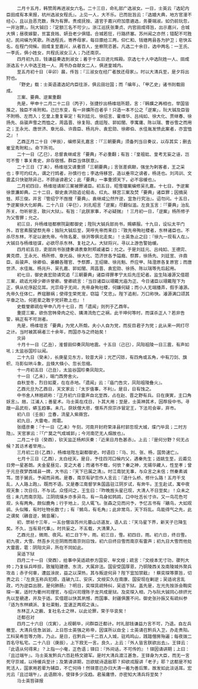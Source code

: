 <!-- { "loadSidebar": true } -->
        二月十五月，韩赞周再进淑女六名。二十三日，命礼部广选淑女。一日，士英云『选妃内臣田成有本来报，杭州选淑女程氏』。上见一人，大不乐。已而批旨云：『选婚大典，地方官漫不经心，且以丑恶充数，殊为有罪。责成抚按、道官于嘉兴府加意遴选，务要端淑。如仍前玩忽，一并治罪』。阮大铖曰：『定额三名不可少』。浙江巡抚张秉贞、内官田成得旨，出示嘉兴，合城大惧；昼夜嫁娶，贫富良贱、妍丑老少俱错。合城若狂，行路挤塞。苏州闻之亦然；错配不可胜纪，民间编为笑歌。所选程氏，寄养母家，每日廪给三两，仰仁和、钱塘两县各为护卫；皂快五名，在程门伺候。田成复至嘉兴，从者百人，坐察院恣甚。凡选二十余日，选中两名：一王氏、一李氏，俱小姓女，共程氏淑女三人；乃还南京。
        四月初九日，钱谦益奏选到淑女；着于十五日进元辉殿。京选七十人中选阮姓一人、田成浙选五十人中选王姓一人、周书办自献女二人，俱进皇城内。
        至五月初十日（辛卯）晨，传旨：『三淑女在经厂者放还母家』。时以大清兵至，是夕将出狩也。
        「野史」载：士英语遣选妃内臣往浙，俱云田壮国；而「编年」、「甲乙史」诸书则载田成。
        三案、要典、逆案重翻
        先是，甲申十二月二十二日（丙子），张捷抄出杨维垣所题，言：『韩爌之再相也，举国皆推之，独臣不肯附和。己巳东变，有一非爌所召者乎！只造一本不公之「逆案」，阮大铖及臣皆不附杨、左而入；乞皇上重复审定！有刘廷元、徐绍言、霍维华、吕纯如、徐大化、贾继春、徐扬先、岳骏声雪之而恤之，周昌晋、徐复阳、虞廷陛、郭如闇、李寓庸、陈以瑞、曹谷雪之而用之；王永光、唐世济、章光岳、许鼎臣、杨兆升、袁宏勋、徐卿伯、水佳胤发愤此案者，亦宜恤之』！
        乙酉正月二十日（甲辰），编修吴孔嘉言：『「三朝要典」须备列当日奏议，以存其实；删去崔呈秀附和』。命下所司。
        二十一日（乙巳），总督袁继咸言「要典」不必重翻；有旨：『皇祖妣、皇考无妄之诬，岂可不雪！事关青史，非存宿憾。群臣当体朕意』。
        二十三日（丁未），杨维垣又请重颁「三朝要典」；言张差疯颠，强坐为剌客者，王之采也；李可灼红丸，谓之行鸩者，孙慎行也；李选侍移宫，造以垂帘之谤者，杨涟也。刘鸿训、文震孟只快驱除异己，不顾诬谤君父；此「要典」一事重颁天下，必不容缓也』。
        二月初四日，杨维垣请卹三案被罪诸臣。初五日，昭雪璫案编修吴孔嘉。十七日，予逆案徐景濂卹典。二十二日，御史袁洪勋追论梃击、红丸、移宫三案及焚「要典」诸臣罪；因摘吴甡、郑三俊。并言『管绍宁不亟搜「要典」、袁继咸公然忤逆，宜急行究治』。诏勿问。十五日，予逆案徐大化卹典。二十八日（辛巳），刘孔昭言「逆案」尽翻似滥。左良玉言：『「要典」治乱所关，勿听邪言，致兴大狱』。有旨：『此朕家事，不必疑揣』！三月初一日，「逆案」杨所修子为父雪罪；允之。
        初三日，升杨维垣都察院副都御史；陞阮大铖兵部尚书，赐蟒服。十九日，设坛太平门外，百官素服望祭先帝；独阮大铖后至，哭呼先帝而来曰：『致先帝殉社稷者，东林诸臣也。不杀尽东林，不足以谢先帝。今陈名夏、徐汧等俱北走矣』！士英急止之曰：『徐九一现有人在』。大铖日与杨维垣谋，必欲尽杀东林、复社之人。大狱将兴，寻以上游告警始缓。
        四月初五日，吏部尚书张捷奏请表章附郑戚诸臣；允之。于是刘廷元、吕纯如、王德完、黄克缵、王永光、杨所修、章光岳、徐大化、范济世各予謚廕、祭葬，徐扬先、刘廷宣、许鼎臣、岳骏声、徐卿伯、姜麟各赠官、予祭葬，王绍徽、徐兆魁、乔应甲、陆澄原各复原官；而唐世济、水佳胤、杨兆升、吴孔嘉、郭如闇、周昌晋、袁宏勋、徐扬、陈以瑞等先后起用。
        初七日，御史袁宏勋请究追「三朝要典」诸臣得罪孝宁太后先庄妃者。监生陆濬源又借题三案，疏诋光禄少卿许誉卿。誉卿疏言：『当日诸臣以翊戴光庙为正、今日诸臣以翊戴陛下为正，俱从伦序起见耳。光宗母子无间，先帝身殉社稷，何嫌何疑；而小人无端播弄，假手濬源。先帝久任体仁，养寇酿祸；使得生荣死宠，窃謚「文忠」。陛下追削，万口称快。濬源满口颂其平章之功，何若辈之敢于党奸欺上也』！
        史载誉卿疏在甲申八月十七日，而「遗闻」则列于乙酉年。
        重提三案，欲伤宫帏骨肉之伦、搆清流危亡之祸，此干坤何等时，而谋杀正人？若非告警，祸正有不可测者。
        先是，杨维垣言「要典」为党人所燬。夫小人自为党，而反目君子为党；此从来一网打尽之计。当时被其祸者三十余年，而国亦与之终始矣！
        灾异
        十月十一日（乙丑），淮督田仰奏凤阳地震。十五日（己已），凤阳祖陵一日三震，有声如吼；太监谷国珍以闻。
        二十九日（癸未），长庚星见东方，较昔大异；光芒闪铄，有四角或五角，中有刀剑、旗帜、马影似哄斗象，且倏大倏小、忽长忽缩。
        十一月初五日（己丑），太监谷国珍奏凤阳灾。
        十一日（乙未），端门西旁舍火。
        自秋至冬，烈日如夏，在在赤地。「遗闻」云：『庙门告灾，凤阳祖陵叠火』。
        乙酉元旦为乙酉日，天文家云：『太岁值事，不利』。是日，日有蚀之。
        中书舍人林翘疏称：『正月初六日雷声自北至西，占在赵、晋之野有兵。日在庚寅，主口角妖言』。翘，江浦人；善星术。马士英在戍日，卜其大用；至是，士英神其术，因荐授中书。寻躐一品武衔，蟒玉趋事。未几，获妖僧大悲，僧系齐庶宗诈冒定王，下法司会审，弃市。
        初八日（壬辰）立春，流星入紫薇宫。
        初九日，大雷电，雨雹。
        张缙彦奏：『十一日（乙未）午刻，河南开封府荣泽县村郭忽现大城，堞门毕具；二时方隐』。天官家云：『「广莫之气成城郭」；今河南茫无人烟故也』。
        二月二十日（癸酉），钦天监正杨邦庆奏：『近来日月色甚赤』。上云：『是何分野？何无占候？其访术者举用』。
        三月初二日(乙酉)，杨维垣陞左副都御史。时语曰：『马、刘、张、杨，国势速亡』。
        七月十三日（乙酉），太白经天。是日，予往四河口候内父，遇秦先生；适姚生至，云甫见日旁一星甚朗。夫金星昼见，变之大者；而诸书不载，何欤？秦之神，无锡华藏人，性至孝；曾于元旦夜梦西城县一牌，大书云：『天下已属之清』。时江南犹无事，与众言之未信；然秦素诚笃，馆于舅氏，予闻而异焉。是春，南京有驴忽作人言云：『造什么桥、修什么路！五月干戈乱，人人路上跑』。既而不语。又是春江南督学朱国昌驻江阴岁试，有奔牛。王生赴试，寓中夜观天象；次日归，不与试。众怪问之，王生曰：『昨晚旌头星已现，大清人不日至矣』！众未之信；未几而南京陷。江阴琉璜乡亦多异鸟，有一鸟身如鹁鸪，口中吐舌长寸许。又一鸟花色可观，头有两角，颇似鹿角；行于地上，见人辄飞。张森之见而问予，予忆古书有『鷊鸟，大如观鹆、头似雉，有时吐物长数寸』；有『鵵鸟，有毛角』；此非常鸟，天下将乱。鸟能得气之先，此之谓矣（鷊音逆，鵵音屠）。
        初，崇祯十三年，一五台僧诣苏州元墓山访道友，语人云：『天马星下界，新天子已降生矣。不久，当有易代事』。时共妄之。不五载，大清果入。
        乙酉元旦，微雨、夜风。初二日下午，雨。初三日，雪。初四日，雨。初六日，终日雪。初九夜，大雪。然吾乡元旦阴雨而南京则日蚀，初六日终日雪而南京有雷声；初九日大雪而他处大雷震，雹：阴阳灾异，所在不同如此。
        吴适下狱
        四月二十一日（癸酉），给事中吴适疏参方国安、牟文绶；疏言：『文绶本无寸功，骤列大帅；乃复纵兵哗掠，致摧陷建德、东流，大属非法。国安受国厚恩，乃铜陵西关及南陵城外聚兵攻击；赤子何辜，遭兹涂炭，益之以深热，其与叛逆何异？陛下宜加禁戢』！蔡奕琛等票旨，切责之云：『左良玉称兵犯顺，连破九江、安庆，文绶实久在南康、国安现在剿逆；吴适讹言乱政，巧为逆臣出脱，是何肺肠』？明日，奕琛具疏特纠，吴适下狱。盖先是，左光先按浙会鞫奕琛一案，适时为衢州司理官，与绍兴司理陈子龙共成是狱。及奕琛入相，乃与阮大铖同心排挤光先以至褫逮，并及于适。实借题以快其夙憾，而国事、封疆俱置不问。御史张孙振又有疏纠参『适为东林嫡派、复社渠魁，宜速正两观之诛』。
        东林正人之薮、复社名士之林，以此论罪，荣于华衮矣！
        迁都召对
        四月二十六日（戊寅），上视朝毕，问群臣迁都计。时礼部钱谦益力言不可，乃退。自左兵檄至、大清兵信急汹汹，上日怨士英强之称帝，因谋所以自全；士英请召黔兵入卫，办走贵阳。工科吴希哲等力陈，乃止。是日，召黔兵一千二百人入城，驻鸡鸣山，践踏僧房殆遍；每夜拨二百名守私宅。二十八日（庚辰），上下寂无一言。良久，上云：『外人皆言朕欲出去』。王铎云：『此语从何得来』？上指一小奄，正色语；铎曰：『外间话，不可传的』！铎因请讲期；上曰：『且过端午』。马士英发黔兵六百赴杨文骢军。是时大清兵渡江甚急，王铎身为大臣，而无一言死守京城，以待缓兵至计；及第请讲期，岂欲赋诗退敌耶？抑欲戎服讲「老子」耶？这都是不知死活人，国家用若辈为辅臣，不亡何待！然铎意已办归大清一着为善后策，故发如此淡话耳。宏光云『且过端午』，此语颇冷，使铎多少没趋。君虽庸愦，亦密知大清兵将至矣？
        马士英笞驿报
